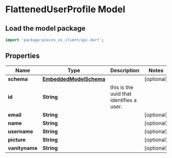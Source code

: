 # FlattenedUserProfile Model

## Load the model package
```dart
import 'package:pieces_os_client/api.dart';
```

## Properties
Name | Type | Description | Notes
------------ | ------------- | ------------- | -------------
**schema** | [**EmbeddedModelSchema**](EmbeddedModelSchema) |  | [optional] 
**id** | **String** | this is the uuid that identifies a user. | 
**email** | **String** |  | [optional] 
**name** | **String** |  | [optional] 
**username** | **String** |  | [optional] 
**picture** | **String** |  | [optional] 
**vanityname** | **String** |  | [optional] 





